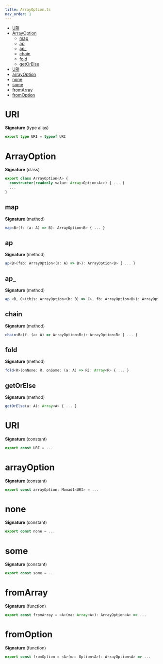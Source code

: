 ```yaml
---
title: ArrayOption.ts
nav_order: 1
---
```


<!-- START doctoc generated TOC please keep comment here to allow auto update -->
<!-- DON'T EDIT THIS SECTION, INSTEAD RE-RUN doctoc TO UPDATE -->


- [URI](#uri)
- [ArrayOption](#arrayoption)
  - [map](#map)
  - [ap](#ap)
  - [ap\_](#ap%5C_)
  - [chain](#chain)
  - [fold](#fold)
  - [getOrElse](#getorelse)
- [URI](#uri-1)
- [arrayOption](#arrayoption)
- [none](#none)
- [some](#some)
- [fromArray](#fromarray)
- [fromOption](#fromoption)

<!-- END doctoc generated TOC please keep comment here to allow auto update -->

# URI

**Signature** (type alias)

```ts
export type URI = typeof URI
```

# ArrayOption

**Signature** (class)

```ts
export class ArrayOption<A> {
  constructor(readonly value: Array<Option<A>>) { ... }
  ...
}
```

## map

**Signature** (method)

```ts
map<B>(f: (a: A) => B): ArrayOption<B> { ... }
```

## ap

**Signature** (method)

```ts
ap<B>(fab: ArrayOption<(a: A) => B>): ArrayOption<B> { ... }
```

## ap\_

**Signature** (method)

```ts
ap_<B, C>(this: ArrayOption<(b: B) => C>, fb: ArrayOption<B>): ArrayOption<C> { ... }
```

## chain

**Signature** (method)

```ts
chain<B>(f: (a: A) => ArrayOption<B>): ArrayOption<B> { ... }
```

## fold

**Signature** (method)

```ts
fold<R>(onNone: R, onSome: (a: A) => R): Array<R> { ... }
```

## getOrElse

**Signature** (method)

```ts
getOrElse(a: A): Array<A> { ... }
```

# URI

**Signature** (constant)

```ts
export const URI = ...
```

# arrayOption

**Signature** (constant)

```ts
export const arrayOption: Monad1<URI> = ...
```

# none

**Signature** (constant)

```ts
export const none = ...
```

# some

**Signature** (constant)

```ts
export const some = ...
```

# fromArray

**Signature** (function)

```ts
export const fromArray = <A>(ma: Array<A>): ArrayOption<A> => ...
```

# fromOption

**Signature** (function)

```ts
export const fromOption = <A>(ma: Option<A>): ArrayOption<A> => ...
```
